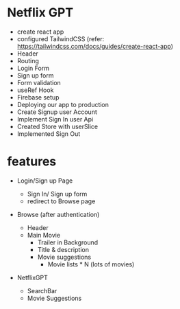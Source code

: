# Netflix GPT

- create react app
- configured TailwindCSS (refer: https://tailwindcss.com/docs/guides/create-react-app)
- Header
- Routing
- Login Form
- Sign up form
- Form validation
- useRef Hook
- Firebase setup
- Deploying our app to production 
- Create Signup user Account
- Implement Sign In user Api
- Created Store with userSlice
- Implemented Sign Out 



# features

- Login/Sign up Page
    - Sign In/ Sign up form
    - redirect to Browse page

- Browse (after authentication)
  - Header
  - Main Movie
    - Trailer in Background
    - Title & description
    - Movie suggestions
        - Movie lists * N (lots of movies)

 - NetflixGPT
    - SearchBar
    - Movie Suggestions

